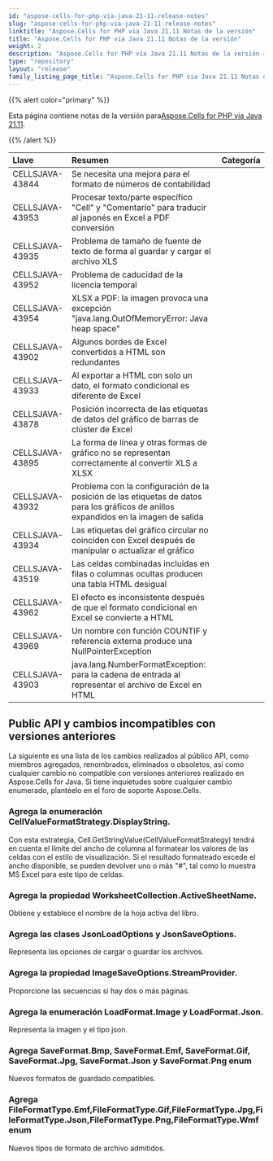 ```yaml
---
id: "aspose-cells-for-php-via-java-21-11-release-notes"
slug: "aspose-cells-for-php-via-java-21-11-release-notes"
linktitle: "Aspose.Cells for PHP via Java 21.11 Notas de la versión"
title: "Aspose.Cells for PHP via Java 21.11 Notas de la versión"
weight: 2
description: "Aspose.Cells for PHP via Java 21.11 Notas de la versión – the latest updates and fixes."
type: "repository"
layout: "release"
family_listing_page_title: "Aspose.Cells for PHP via Java 21.11 Notas de la versión"
---
```

{{% alert color="primary" %}}

 Esta página contiene notas de la versión para[Aspose.Cells for PHP via Java 21.11](https://releases.aspose.com/cells/php/new-releases/aspose.cells-for-php-via-java-21.11/).

{{% /alert %}}

|**Llave**|**Resumen**|**Categoría**|
|:- |:- |:- |
|CELLSJAVA-43844| Se necesita una mejora para el formato de números de contabilidad|
|CELLSJAVA-43953|Procesar texto/parte específico "Cell" y "Comentario" para traducir al japonés en Excel a PDF conversión|
|CELLSJAVA-43935|Problema de tamaño de fuente de texto de forma al guardar y cargar el archivo XLS|
|CELLSJAVA-43952|Problema de caducidad de la licencia temporal|
|CELLSJAVA-43954|XLSX a PDF: la imagen provoca una excepción "java.lang.OutOfMemoryError: Java heap space"|
|CELLSJAVA-43902|Algunos bordes de Excel convertidos a HTML son redundantes|
|CELLSJAVA-43933|Al exportar a HTML con solo un dato, el formato condicional es diferente de Excel|
|CELLSJAVA-43878| Posición incorrecta de las etiquetas de datos del gráfico de barras de clúster de Excel|
|CELLSJAVA-43895|La forma de línea y otras formas de gráfico no se representan correctamente al convertir XLS a XLSX|
|CELLSJAVA-43932|Problema con la configuración de la posición de las etiquetas de datos para los gráficos de anillos expandidos en la imagen de salida|
|CELLSJAVA-43934|Las etiquetas del gráfico circular no coinciden con Excel después de manipular o actualizar el gráfico|
|CELLSJAVA-43519|Las celdas combinadas incluidas en filas o columnas ocultas producen una tabla HTML desigual|
|CELLSJAVA-43962|El efecto es inconsistente después de que el formato condicional en Excel se convierte a HTML|
|CELLSJAVA-43969|Un nombre con función COUNTIF y referencia externa produce una NullPointerException|
|CELLSJAVA-43903|java.lang.NumberFormatException: para la cadena de entrada al representar el archivo de Excel en HTML|

## **Public API y cambios incompatibles con versiones anteriores**

La siguiente es una lista de los cambios realizados al público API, como miembros agregados, renombrados, eliminados o obsoletos, así como cualquier cambio no compatible con versiones anteriores realizado en Aspose.Cells for Java. Si tiene inquietudes sobre cualquier cambio enumerado, plantéelo en el foro de soporte Aspose.Cells.

### **Agrega la enumeración CellValueFormatStrategy.DisplayString.**

Con esta estrategia, Cell.GetStringValue(CellValueFormatStrategy) tendrá en cuenta el límite del ancho de columna al formatear los valores de las celdas con el estilo de visualización. Si el resultado formateado excede el ancho disponible, se pueden devolver uno o más "#", tal como lo muestra MS Excel para este tipo de celdas.

### **Agrega la propiedad WorksheetCollection.ActiveSheetName.**

Obtiene y establece el nombre de la hoja activa del libro.

### **Agrega las clases JsonLoadOptions y JsonSaveOptions.**

Representa las opciones de cargar o guardar los archivos.

### **Agrega la propiedad ImageSaveOptions.StreamProvider.**

Proporcione las secuencias si hay dos o más páginas.

### **Agrega la enumeración LoadFormat.Image y LoadFormat.Json.**

Representa la imagen y el tipo json.

### **Agrega SaveFormat.Bmp, SaveFormat.Emf, SaveFormat.Gif, SaveFormat.Jpg, SaveFormat.Json y SaveFormat.Png enum**

Nuevos formatos de guardado compatibles.

### **Agrega FileFormatType.Emf,FileFormatType.Gif,FileFormatType.Jpg,FileFormatType.Json,FileFormatType.Png,FileFormatType.Wmf enum**

Nuevos tipos de formato de archivo admitidos.



